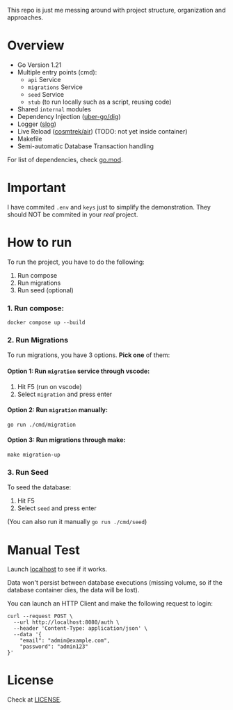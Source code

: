 This repo is just me messing around with project structure, organization and approaches.

# Overview

 - Go Version 1.21
 - Multiple entry points (cmd):
   - `api` Service
   - `migrations` Service
   - `seed` Service
   - `stub` (to run locally such as a script, reusing code)
 - Shared `internal` modules
 - Dependency Injection ([uber-go/dig](https://github.com/uber-go/dig))
 - Logger ([slog](https://pkg.go.dev/log/slog))
 - Live Reload ([cosmtrek/air](https://github.com/cosmtrek/air)) (TODO: not yet inside container)
 - Makefile
 - Semi-automatic Database Transaction handling
 
For list of dependencies, check [go.mod](https://github.com/rafael1mc/go-structure/blob/main/go.mod).

# Important

I have commited `.env` and `keys` just to simplify the demonstration. They should NOT be commited in your _real_ project.

# How to run

To run the project, you have to do the following:
 1. Run compose
 2. Run migrations
 3. Run seed (optional)


### 1. Run compose:

```
docker compose up --build
```

### 2. Run Migrations
To run migrations, you have 3 options. **Pick one** of them:

#### Option 1: Run `migration` service through vscode:
1. Hit F5 (run on vscode)
2. Select `migration` and press enter

#### Option 2: Run `migration` manually:
```
go run ./cmd/migration
```

#### Option 3: Run migrations through make:
```
make migration-up
```

### 3. Run Seed
To seed the database:

1. Hit F5
2. Select `seed` and press enter

(You can also run it manually `go run ./cmd/seed`)

# Manual Test
Launch [localhost](http://localhost:8080/ping) to see if it works.

Data won't persist between database executions (missing volume, so if the database container dies, the data will be lost).

You can launch an HTTP Client and make the following request to login:
```
curl --request POST \
  --url http://localhost:8080/auth \
  --header 'Content-Type: application/json' \
  --data '{
	"email": "admin@example.com",
	"password": "admin123"
}'
```

# License
Check at [LICENSE](https://github.com/rafael1mc/go-structure/blob/main/LICENSE).

